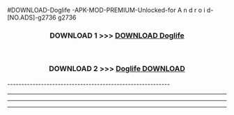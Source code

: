 #DOWNLOAD-Doglife -APK-MOD-PREMIUM-Unlocked-for A n d r o i d-[NO.ADS]-g2736 g2736 



<div align="center">

<h3>DOWNLOAD 1 >>> <a href="https://t.co/FKmqrqFo6t??judul=Doglife ">DOWNLOAD Doglife </a></h3><br>

<h3>DOWNLOAD 2 >>> <a href="https://t.co/FKmqrqFo6t??judul=Doglife ">Doglife  DOWNLOAD </a></h3>

</div>
----------------------------------------------------------

----------------------------------------------------------

----------------------------------------------------------

----------------------------------------------------------



